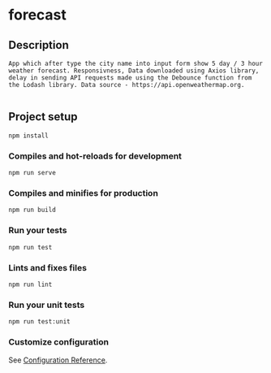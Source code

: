 # forecast

## Description
```
App which after type the city name into input form show 5 day / 3 hour weather forecast. Responsivness, Data downloaded using Axios library, delay in sending API requests made using the Debounce function from the Lodash library. Data source - https://api.openweathermap.org.


```

## Project setup
```
npm install
```

### Compiles and hot-reloads for development
```
npm run serve
```

### Compiles and minifies for production
```
npm run build
```

### Run your tests
```
npm run test
```

### Lints and fixes files
```
npm run lint
```

### Run your unit tests
```
npm run test:unit
```

### Customize configuration
See [Configuration Reference](https://cli.vuejs.org/config/).

